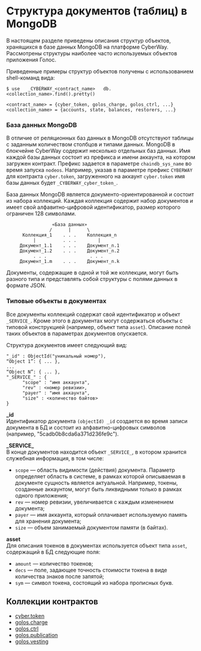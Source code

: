 # Структура документов (таблиц) в MongoDB

В настоящем разделе приведены описания структур объектов, хранящихся в базе данных MongoDB на платформе CyberWay. Рассмотрены структуры наиболее часто используемых объектов приложения Голос.  

Приведенные примеры структур объектов получены с использованием shell-команд вида:
```
$ use   _CYBERWAY_<contract_name>   db.<collection_name>.find().pretty()

<contract_name> = {cyber_token, golos_charge, golos_ctrl, ...}
<collection_name> = {accounts, state, balances, restorers, ...}
```
 

### База данных MongoDB
В отличие от реляционных баз данных в MongoDB отсутствуют таблицы с заданным количеством столбцов и типами данных. MongoDB в блокчейне CyberWay содержит несколько отдельных баз данных. Имя каждой базы данных состоит из префикса и имени аккаунта, на котором загружен контракт. Префикс задается в параметре `chaindb_sys_name` во время запуска `nodeos`. Например, указав в параметре префикс `CYBERWAY` для контракта `cyber.token`, загруженного на аккаунт `cyber.token` имя базы данных будет `_CYBERWAY_cyber_token_`.  

База данных MongoDB является документо-ориентированной и состоит из набора коллекций. Каждая коллекция содержит набор документов и имеет свой алфавитно-цифровой идентификатор, размер которого ограничен 128 символами.

```
                 «База данных»
                /      |      \
      Коллекция_1    . . .    Коллекция_n
          |          . . .        |
     Документ_1.1    . . .    Документ_n.1
     Документ_1.2    . . .    Документ_n.2
          . . .                . . . 
     Документ_1.m    . . .    Документ_n.k 
```
Документы, содержащие в одной и той же коллекции, могут быть разного типа и представлять собой структуры с полями данных в формате JSON. 
 
 
### Типовые объекты в документах
Все документы коллекций содержат свой идентификатор и объект `_SERVICE_`. Кроме этого в документах могут содержаться объекты с типовой конструкцией (например, объект типа `asset`). Описание полей таких объектов в параметрах документов опускается.  

Структура документов имеет следующий вид:
```
"_id" : ObjectId("уникальный номер"),
“Object 1”: { ... },
...
“Object N”: { ... },
"_SERVICE_" : {
      "scope" : "имя аккаунта",
      "rev" : <номер ревизии>,
      "payer" : "имя аккаунта",
      "size" : <количество байтов>
}
```

**\_id**  
Идентификатор документа `(objectId) _id` создается во время записи документа в БД и состоит из алфавитно-цифровых символов (например, "5cadb0b8cda6a371d236fe9c").  


**\_SERVICE_**  
В конце документов находится объект `_SERVICE_`, в котором хранится служебная информация, в том числе:  
* `scope` — область видимости (действия) документа. Параметр определяет область в системе, в рамках которой описываемая в документе сущность является актуальной. Например, токены, созданные аккаунтом, могут быть ликвидными только в рамках одного приложения;  
* `rev` — номер ревизии, увеличивается с каждым изменением документа;  
* `payer` — имя аккаунта, который оплачивает используемую память для хранения документа;  
* `size` — объем занимаемый документом памяти (в байтах).  


**asset**  
Для описания токенов в документах используется объект типа `asset`, содержащий в БД следующие поля:  
* `amount` — количество токенов;  
* `decs` — поле, задающее точность стоимости токена в виде количества знаков после запятой;  
* `sym` — символ токена, состоящий из набора прописных букв. 


## Коллекции контрактов

* [cyber.token](/developers/mongo_tables/cyber.token_tables.md)
* [golos.charge](/developers/mongo_tables/golos.charge_tables.md)
* [golos.ctrl](/developers/mongo_tables/golos.ctrl_tables.md)
* [golos.publication](/developers/mongo_tables/golos.publication_tables.md)
* [golos.vesting](/developers/mongo_tables/golos.vesting_tables.md)

